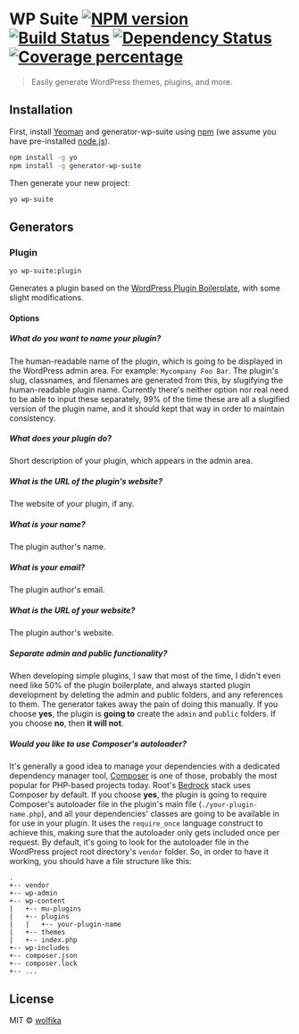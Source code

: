 # WP Suite [![NPM version][npm-image]][npm-url] [![Build Status][travis-image]][travis-url] [![Dependency Status][daviddm-image]][daviddm-url] [![Coverage percentage][coveralls-image]][coveralls-url]
> Easily generate WordPress themes, plugins, and more.

## Installation

First, install [Yeoman](http://yeoman.io) and generator-wp-suite using [npm](https://www.npmjs.com/) (we assume you have pre-installed [node.js](https://nodejs.org/)).

```bash
npm install -g yo
npm install -g generator-wp-suite
```

Then generate your new project:

```bash
yo wp-suite
```

## Generators

### Plugin

```bash
yo wp-suite:plugin
```

Generates a plugin based on the [WordPress Plugin Boilerplate](https://github.com/DevinVinson/WordPress-Plugin-Boilerplate), with some slight modifications.

#### Options

##### What do you want to name your plugin?

The human-readable name of the plugin, which is going to be displayed in the WordPress admin area. For example: `Mycompany Foo Bar`. The plugin's slug, classnames, and filenames are generated from this, by slugifying the human-readable plugin name. Currently there's neither option nor real need to be able to input these separately, 99% of the time these are all a slugified version of the plugin name, and it should kept that way in order to maintain consistency.

##### What does your plugin do?

Short description of your plugin, which appears in the admin area.

##### What is the URL of the plugin's website?

The website of your plugin, if any.

##### What is your name?

The plugin author's name.

##### What is your email?

The plugin author's email.

##### What is the URL of your website?

The plugin author's website.

##### Separate admin and public functionality?

When developing simple plugins, I saw that most of the time, I didn't even need like 50% of the plugin boilerplate, and always started plugin development by deleting the admin and public folders, and any references to them. The generator takes away the pain of doing this manually. If you choose **yes**, the plugin is **going to** create the `admin` and `public` folders. If you choose **no**, then **it will not**.

##### Would you like to use Composer's autoloader?

It's generally a good idea to manage your dependencies with a dedicated dependency manager tool, [Composer] is one of those, probably the most popular for PHP-based projects today. Root's [Bedrock] stack uses Composer by default. If you choose **yes**, the plugin is going to require Composer's autoloader file in the plugin's main file (`./your-plugin-name.php`), and all your dependencies' classes are going to be available in for use in your plugin. It uses the `require_once` language construct to achieve this, making sure that the autoloader only gets included once per request. By default, it's going to look for the autoloader file in the WordPress project root directory's `vendor` folder. So, in order to have it working, you  should have a file structure like this:

```
.
+-- vendor
+-- wp-admin
+-- wp-content
|   +-- mu-plugins
|   +-- plugins
|   |   +-- your-plugin-name
|   +-- themes
|   +-- index.php
+-- wp-includes
+-- composer.json
+-- composer.lock
+-- ...
```

## License

MIT © [wolfika](https://github.com/wolfika)


[npm-image]: https://badge.fury.io/js/generator-wp-suite.svg
[npm-url]: https://npmjs.org/package/generator-wp-suite
[travis-image]: https://travis-ci.org/wolfika/generator-wp-suite.svg?branch=master
[travis-url]: https://travis-ci.org/wolfika/generator-wp-suite
[daviddm-image]: https://david-dm.org/wolfika/generator-wp-suite.svg?theme=shields.io
[daviddm-url]: https://david-dm.org/wolfika/generator-wp-suite
[coveralls-image]: https://coveralls.io/repos/wolfika/generator-wp-suite/badge.svg
[coveralls-url]: https://coveralls.io/r/wolfika/generator-wp-suite
[wppb]: https://github.com/DevinVinson/WordPress-Plugin-Boilerplate
[composer]: https://getcomposer.org/
[bedrock]: https://github.com/roots/bedrock
